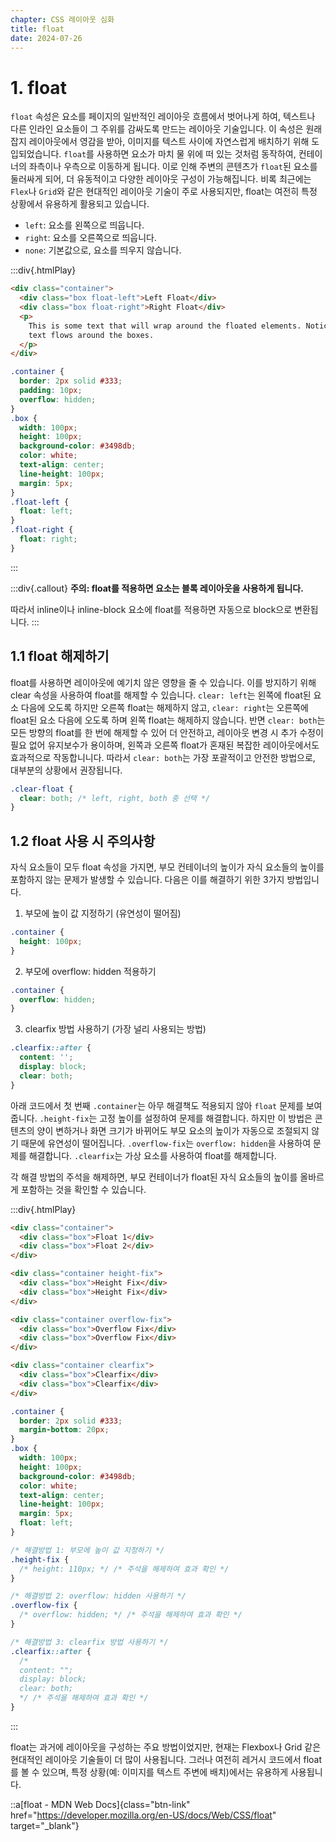 ```yaml
---
chapter: CSS 레이아웃 심화
title: float
date: 2024-07-26
---
```


# 1. float

`float` 속성은 요소를 페이지의 일반적인 레이아웃 흐름에서 벗어나게 하여, 텍스트나 다른 인라인 요소들이 그 주위를 감싸도록 만드는 레이아웃 기술입니다. 이 속성은 원래 잡지 레이아웃에서 영감을 받아, 이미지를 텍스트 사이에 자연스럽게 배치하기 위해 도입되었습니다.
`float`를 사용하면 요소가 마치 물 위에 떠 있는 것처럼 동작하여, 컨테이너의 좌측이나 우측으로 이동하게 됩니다. 이로 인해 주변의 콘텐츠가 `float`된 요소를 둘러싸게 되어, 더 유동적이고 다양한 레이아웃 구성이 가능해집니다. 비록 최근에는 `Flex`나 `Grid`와 같은 현대적인 레이아웃 기술이 주로 사용되지만, float는 여전히 특정 상황에서 유용하게 활용되고 있습니다.

- `left`: 요소를 왼쪽으로 띄웁니다.
- `right`: 요소를 오른쪽으로 띄웁니다.
- `none`: 기본값으로, 요소를 띄우지 않습니다.

:::div{.htmlPlay}

```html
<div class="container">
  <div class="box float-left">Left Float</div>
  <div class="box float-right">Right Float</div>
  <p>
    This is some text that will wrap around the floated elements. Notice how the
    text flows around the boxes.
  </p>
</div>
```

```css
.container {
  border: 2px solid #333;
  padding: 10px;
  overflow: hidden;
}
.box {
  width: 100px;
  height: 100px;
  background-color: #3498db;
  color: white;
  text-align: center;
  line-height: 100px;
  margin: 5px;
}
.float-left {
  float: left;
}
.float-right {
  float: right;
}
```

:::

:::div{.callout}
**주의: float를 적용하면 요소는 블록 레이아웃을 사용하게 됩니다.**

따라서 inline이나 inline-block 요소에 float를 적용하면 자동으로 block으로 변환됩니다.
:::

## 1.1 float 해제하기

float를 사용하면 레이아웃에 예기치 않은 영향을 줄 수 있습니다. 이를 방지하기 위해 clear 속성을 사용하여 float를 해제할 수 있습니다.
`clear: left`는 왼쪽에 float된 요소 다음에 오도록 하지만 오른쪽 float는 해제하지 않고, `clear: right`는 오른쪽에 float된 요소 다음에 오도록 하며 왼쪽 float는 해제하지 않습니다. 반면 `clear: both`는 모든 방향의 float를 한 번에 해제할 수 있어 더 안전하고, 레이아웃 변경 시 추가 수정이 필요 없어 유지보수가 용이하며, 왼쪽과 오른쪽 float가 혼재된 복잡한 레이아웃에서도 효과적으로 작동합니니다. 따라서 `clear: both`는 가장 포괄적이고 안전한 방법으로, 대부분의 상황에서 권장됩니다.

```css
.clear-float {
  clear: both; /* left, right, both 중 선택 */
}
```

## 1.2 float 사용 시 주의사항

자식 요소들이 모두 float 속성을 가지면, 부모 컨테이너의 높이가 자식 요소들의 높이를 포함하지 않는 문제가 발생할 수 있습니다. 다음은 이를 해결하기 위한 3가지 방법입니다.

1. 부모에 높이 값 지정하기 (유연성이 떨어짐)

```css
.container {
  height: 100px;
}
```

2. 부모에 overflow: hidden 적용하기

```css
.container {
  overflow: hidden;
}
```

3. clearfix 방법 사용하기 (가장 널리 사용되는 방법)

```css
.clearfix::after {
  content: '';
  display: block;
  clear: both;
}
```

아래 코드에서 첫 번째 `.container`는 아무 해결책도 적용되지 않아 `float` 문제를 보여줍니다. `.height-fix`는 고정 높이를 설정하여 문제를 해결합니다. 하지만 이 방법은 콘텐츠의 양이 변하거나 화면 크기가 바뀌어도 부모 요소의 높이가 자동으로 조절되지 않기 때문에 유연성이 떨어집니다. `.overflow-fix`는 `overflow: hidden`을 사용하여 문제를 해결합니다. `.clearfix`는 가상 요소를 사용하여 float를 해제합니다.

각 해결 방법의 주석을 해제하면, 부모 컨테이너가 float된 자식 요소들의 높이를 올바르게 포함하는 것을 확인할 수 있습니다.

:::div{.htmlPlay}

```html
<div class="container">
  <div class="box">Float 1</div>
  <div class="box">Float 2</div>
</div>

<div class="container height-fix">
  <div class="box">Height Fix</div>
  <div class="box">Height Fix</div>
</div>

<div class="container overflow-fix">
  <div class="box">Overflow Fix</div>
  <div class="box">Overflow Fix</div>
</div>

<div class="container clearfix">
  <div class="box">Clearfix</div>
  <div class="box">Clearfix</div>
</div>
```

```css
.container {
  border: 2px solid #333;
  margin-bottom: 20px;
}
.box {
  width: 100px;
  height: 100px;
  background-color: #3498db;
  color: white;
  text-align: center;
  line-height: 100px;
  margin: 5px;
  float: left;
}

/* 해결방법 1: 부모에 높이 값 지정하기 */
.height-fix {
  /* height: 110px; */ /* 주석을 해제하여 효과 확인 */
}

/* 해결방법 2: overflow: hidden 사용하기 */
.overflow-fix {
  /* overflow: hidden; */ /* 주석을 해제하여 효과 확인 */
}

/* 해결방법 3: clearfix 방법 사용하기 */
.clearfix::after {
  /* 
  content: "";
  display: block;
  clear: both;
  */ /* 주석을 해제하여 효과 확인 */
}
```

:::

float는 과거에 레이아웃을 구성하는 주요 방법이었지만, 현재는 Flexbox나 Grid 같은 현대적인 레이아웃 기술들이 더 많이 사용됩니다. 그러나 여전히 레거시 코드에서 float를 볼 수 있으며, 특정 상황(예: 이미지를 텍스트 주변에 배치)에서는 유용하게 사용됩니다.

::a[float - MDN Web Docs]{class="btn-link" href="https://developer.mozilla.org/en-US/docs/Web/CSS/float" target="\_blank"}
